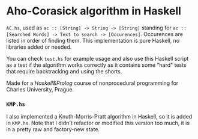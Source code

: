 # Aho-Corasick algorithm in Haskell

`AC.hs`, used as `ac :: [String] -> String -> [String]` standing for `ac :: [Searched Words] -> Text to search -> [Occurences]`. Occurences are listed in order of finding them. This implementation is pure Haskell, no libraries added or needed.

You can check `test.hs` for example usage and also use this Haskell script as a test if the algorithm works correctly as it contains some "hard" tests that require backtracking and using the shorts.

Made for a _Haskell&Prolog_ course of nonprocedural programming for Charles University, Prague.

### `KMP.hs`

I also implemented a Knuth-Morris-Pratt algorithm in Haskell, so it is added in `KMP.hs`. Note that I didn't refactor or modified this version too much, it is in a pretty raw and factory-new state.
